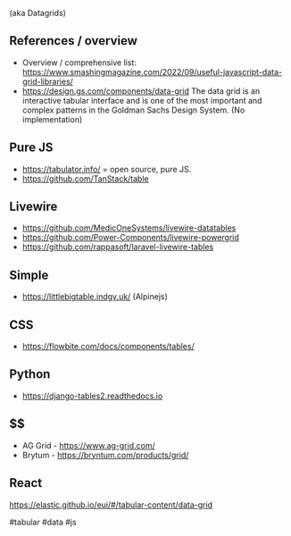 (aka Datagrids)

## References / overview

- Overview / comprehensive list: https://www.smashingmagazine.com/2022/09/useful-javascript-data-grid-libraries/
- https://design.gs.com/components/data-grid The data grid is an interactive tabular interface and is one of the most important and complex patterns in the Goldman Sachs Design System. (No implementation)

## Pure JS

- https://tabulator.info/ = open source, pure JS.
- https://github.com/TanStack/table

## Livewire

- https://github.com/MedicOneSystems/livewire-datatables
- https://github.com/Power-Components/livewire-powergrid
- https://github.com/rappasoft/laravel-livewire-tables

## Simple

- https://littlebigtable.indgy.uk/ (Alpinejs)

## CSS

- https://flowbite.com/docs/components/tables/

## Python

- https://django-tables2.readthedocs.io

## \$\$

- AG Grid - https://www.ag-grid.com/
- Brytum - https://bryntum.com/products/grid/

## React

https://elastic.github.io/eui/#/tabular-content/data-grid

<!-- Keywords -->
#tabular #data #js
<!-- /Keywords -->

